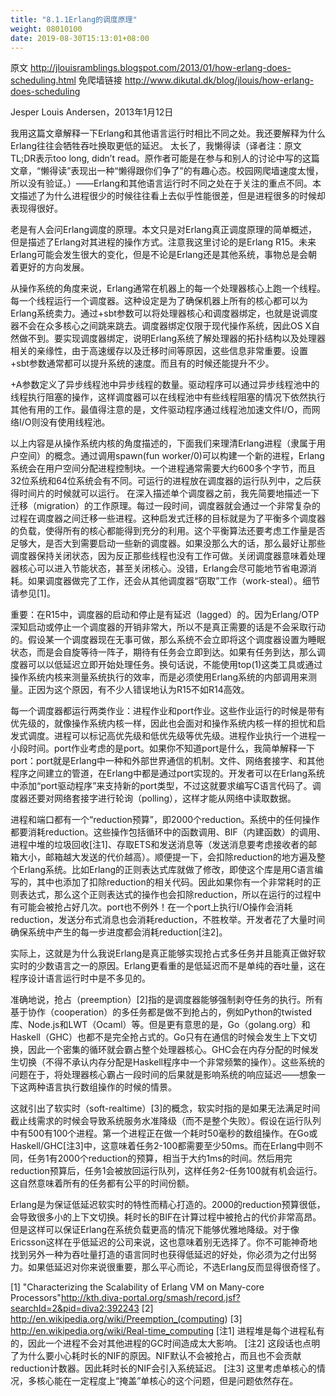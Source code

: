 ```yaml
---
title: "8.1.1Erlang的调度原理"
weight: 08010100
date: 2019-08-30T15:13:01+08:00
---
```

原文 <http://jlouisramblings.blogspot.com/2013/01/how-erlang-does-scheduling.html>
免爬墙链接 <http://www.dikutal.dk/blog/jlouis/how-erlang-does-scheduling>

Jesper Louis Andersen，2013年1月12日

我用这篇文章解释一下Erlang和其他语言运行时相比不同之处。我还要解释为什么Erlang往往会牺牲吞吐换取更低的延迟。
太长了，我懒得读（译者注：原文TL;DR表示too long, didn’t read。原作者可能是在参与和别人的讨论中写的这篇文章，“懒得读”表现出一种“懒得跟你们争了”的有趣心态。校园网爬墙速度太慢，所以没有验证。）——Erlang和其他语言运行时不同之处在于关注的重点不同。本文描述了为什么进程很少的时候往往看上去似乎性能很差，但是进程很多的时候却表现得很好。

老是有人会问Erlang调度的原理。本文只是对Erlang真正调度原理的简单概述，但是描述了Erlang对其进程的操作方式。注意我这里讨论的是Erlang R15。未来Erlang可能会发生很大的变化，但是不论是Erlang还是其他系统，事物总是会朝着更好的方向发展。

从操作系统的角度来说，Erlang通常在机器上的每一个处理器核心上跑一个线程。每一个线程运行一个调度器。这种设定是为了确保机器上所有的核心都可以为Erlang系统卖力。通过+sbt参数可以将处理器核心和调度器绑定，也就是说调度器不会在众多核心之间跳来跳去。调度器绑定仅限于现代操作系统，因此OS X自然做不到。要实现调度器绑定，说明Erlang系统了解处理器的拓扑结构以及处理器相关的亲缘性，由于高速缓存以及迁移时间等原因，这些信息非常重要。设置+sbt参数通常都可以提升系统的速度。而且有的时候还能提升不少。

+A参数定义了异步线程池中异步线程的数量。驱动程序可以通过异步线程池中的线程执行阻塞的操作，这样调度器可以在线程池中有些线程阻塞的情况下依然执行其他有用的工作。最值得注意的是，文件驱动程序通过线程池加速文件I/O，而网络I/O则没有使用线程池。

以上内容是从操作系统内核的角度描述的，下面我们来理清Erlang进程（隶属于用户空间）的概念。通过调用spawn(fun worker/0)可以构建一个新的进程，Erlang系统会在用户空间分配进程控制块。一个进程通常需要大约600多个字节，而且32位系统和64位系统会有不同。可运行的进程放在调度器的运行队列中，之后获得时间片的时候就可以运行。
在深入描述单个调度器之前，我先简要地描述一下迁移（migration）的工作原理。每过一段时间，调度器就会通过一个非常复杂的过程在调度器之间迁移一些进程。这种启发式迁移的目标就是为了平衡多个调度器的负载，使得所有的核心都能得到充分的利用。这个平衡算法还要考虑工作量是否足够大，是否大到需要启动一些新的调度器。如果没那么大的话，那么最好让那些调度器保持关闭状态，因为反正那些线程也没有工作可做。关闭调度器意味着处理器核心可以进入节能状态，甚至关闭核心。没错，Erlang会尽可能地节省电源消耗。如果调度器做完了工作，还会从其他调度器“窃取”工作（work-steal）。细节请参见[1]。

重要：在R15中，调度器的启动和停止是有延迟（lagged）的。因为Erlang/OTP深知启动或停止一个调度器的开销非常大，所以不是真正需要的话是不会采取行动的。假设某一个调度器现在无事可做，那么系统不会立即将这个调度器设置为睡眠状态，而是会自旋等待一阵子，期待有任务会立即到达。如果有任务到达，那么调度器可以以低延迟立即开始处理任务。换句话说，不能使用top(1)这类工具或通过操作系统内核来测量系统执行的效率，而是必须使用Erlang系统的内部调用来测量。正因为这个原因，有不少人错误地认为R15不如R14高效。

每一个调度器都运行两类作业：进程作业和port作业。这些作业运行的时候是带有优先级的，就像操作系统内核一样，因此也会面对和操作系统内核一样的担忧和启发式调度。进程可以标记高优先级和低优先级等优先级。进程作业执行一个进程一小段时间。port作业考虑的是port。如果你不知道port是什么，我简单解释一下port：port就是Erlang中一种和外部世界通信的机制。文件、网络套接字、和其他程序之间建立的管道，在Erlang中都是通过port实现的。开发者可以在Erlang系统中添加“port驱动程序”来支持新的port类型，不过这就要求编写C语言代码了。调度器还要对网络套接字进行轮询（polling），这样才能从网络中读取数据。

进程和端口都有一个“reduction预算”，即2000个reduction。系统中的任何操作都要消耗reduction。这些操作包括循环中的函数调用、BIF（内建函数）的调用、进程中堆的垃圾回收[注1]、存取ETS和发送消息等（发送消息要考虑接收者的邮箱大小，邮箱越大发送的代价越高）。顺便提一下，会扣除reduction的地方遍及整个Erlang系统。比如Erlang的正则表达式库就做了修改，即使这个库是用C语言编写的，其中也添加了扣除reduction的相关代码。因此如果你有一个非常耗时的正则表达式，那么这个正则表达式的操作也会扣除reduction，所以在运行的过程中有可能会被抢占好几次。port也不例外！在一个port上执行I/O操作会消耗reduction，发送分布式消息也会消耗reduction，不胜枚举。开发者花了大量时间确保系统中产生的每一步进度都会消耗reduction[注2]。

实际上，这就是为什么我说Erlang是真正能够实现抢占式多任务并且能真正做好软实时的少数语言之一的原因。Erlang更看重的是低延迟而不是单纯的吞吐量，这在程序设计语言运行时中是不多见的。

准确地说，抢占（preemption）[2]指的是调度器能够强制剥夺任务的执行。所有基于协作（cooperation）的多任务都是做不到抢占的，例如Python的twisted库、Node.js和LWT（Ocaml）等。但是更有意思的是，Go（golang.org）和Haskell（GHC）也都不是完全抢占式的。Go只有在通信的时候会发生上下文切换，因此一个密集的循环就会霸占整个处理器核心。GHC会在内存分配的时候发生切换（不得不承认内存分配是Haskell程序中一个非常频繁的操作）。这些系统的问题在于，将处理器核心霸占一段时间的后果就是影响系统的响应延迟——想象一下这两种语言执行数组操作的时候的情景。

这就引出了软实时（soft-realtime）[3]的概念，软实时指的是如果无法满足时间截止线需求的时候会导致系统服务水准降级（而不是整个失败）。假设在运行队列中有500有100个进程。第一个进程正在做一个耗时50毫秒的数组操作。在Go或Haskell/GHC[注3]中，这意味着任务2-100都需要至少50ms。而在Erlang中则不同，任务1有2000个reduction的预算，相当于大约1ms的时间。然后用完reduction预算后，任务1会被放回运行队列，这样任务2-任务100就有机会运行。这自然意味着所有的任务都有公平的时间份额。

Erlang是为保证低延迟软实时的特性而精心打造的。2000的reduction预算很低，会导致很多小的上下文切换。耗时长的BIF在计算过程中被抢占的代价非常高昂。但是这样可以保证Erlang在系统负载更高的情况下能够优雅地降级。对于像Ericsson这样在乎低延迟的公司来说，这也意味着别无选择了。你不可能神奇地找到另外一种为吞吐量打造的语言同时也获得低延迟的好处，你必须为之付出努力。如果低延迟对你来说很重要，那么平心而论，不选Erlang反而显得很奇怪了。

[1] "Characterizing the Scalability of Erlang VM on Many-core Processors"<http://kth.diva-portal.org/smash/record.jsf?searchId=2&pid=diva2:392243>
[2] <http://en.wikipedia.org/wiki/Preemption_(computing>)
[3] <http://en.wikipedia.org/wiki/Real-time_computing>
[注1] 进程堆是每个进程私有的，因此一个进程不会对其他进程的GC时间造成太大影响。
[注2] 这段话也点明了为什么要小心耗时长的NIF的原因。NIF默认不会被抢占，而且也不会贡献reduction计数器。因此耗时长的NIF会引入系统延迟。
[注3] 这里考虑单核心的情况，多核心能在一定程度上“掩盖”单核心的这个问题，但是问题依然存在。

